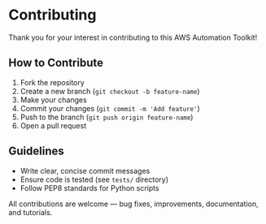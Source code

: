# Contributing

Thank you for your interest in contributing to this AWS Automation Toolkit!

## How to Contribute

1. Fork the repository
2. Create a new branch (`git checkout -b feature-name`)
3. Make your changes
4. Commit your changes (`git commit -m 'Add feature'`)
5. Push to the branch (`git push origin feature-name`)
6. Open a pull request

## Guidelines

- Write clear, concise commit messages
- Ensure code is tested (see `tests/` directory)
- Follow PEP8 standards for Python scripts

All contributions are welcome — bug fixes, improvements, documentation, and tutorials.
